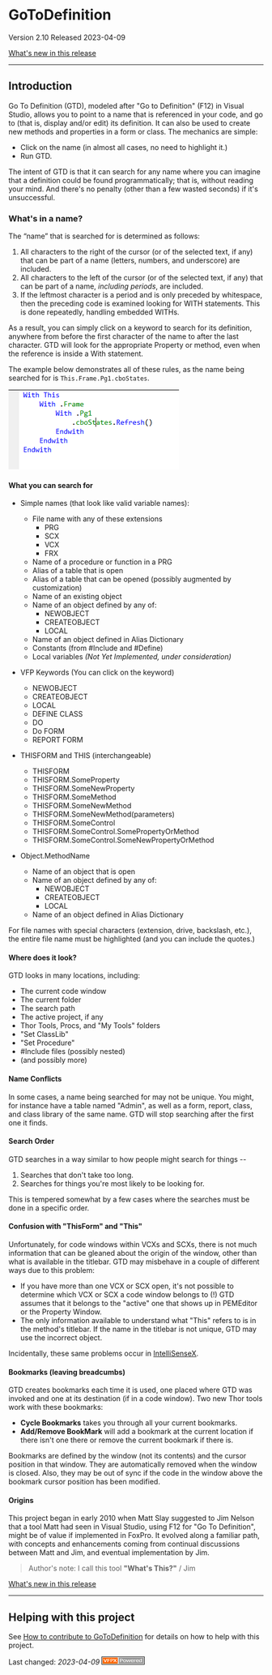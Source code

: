 # GoToDefinition

Version 2.10 Released 2023-04-09

[What's new in this release](Change%20Log.md)

*** 


## Introduction
Go To Definition (GTD), modeled after "Go to Definition" (F12) in Visual Studio, allows you to point to a name that is referenced in your code, and go to (that is, display and/or edit) its definition. It can also be used to create new methods and properties in a form or class.
The mechanics are simple:
* Click on the name (in almost all cases, no need to highlight it.)
* Run GTD. 

The intent of GTD is that it can search for any name where you can imagine that a definition could be found programmatically; that is, without reading your mind.  And there's no penalty (other than a few wasted seconds) if it's unsuccessful.


### What's in a name?
The “name” that is searched for is determined as follows:
1. All characters to the right of the cursor (or of the selected text, if any) that can be part of a name (letters, numbers, and underscore) are included. 
2. All characters to the left of the cursor (or of the selected text, if any) that can be part of a name, _including periods_, are included. 
3. If the leftmost character is a period and is only preceded by whitespace, then the preceding code is examined looking for WITH statements.  This is done repeatedly, handling embedded WITHs. 

As a result, you can simply click on a keyword to search for its definition, anywhere from before the first character of the name to after the last character. GTD will look for the appropriate Property or method, even when the reference is inside a With statement.

 The example below demonstrates all of these rules, as the name being searched for is `This.Frame.Pg1.cboStates`.

![](documents/Images/Embedded%20Withs.png)

#### What you can search for


* Simple names (that look like valid variable names):
	* File name with any of these extensions
		* PRG
		* SCX
		* VCX
		* FRX
	* Name of a procedure or function in a PRG
	* Alias of a table that is open
	* Alias of a table that can be opened (possibly augmented by customization)
	* Name of an existing object
	* Name of an object defined by any of:
		* NEWOBJECT
		* CREATEOBJECT
		* LOCAL
	* Name of an object defined in Alias Dictionary
	* Constants (from #Include and #Define)
	* Local variables _(Not Yet Implemented, under consideration)_
 
* VFP Keywords (You can click on the keyword)
	* NEWOBJECT
	* CREATEOBJECT
	* LOCAL
	* DEFINE CLASS
	* DO
	* Do FORM
	* REPORT FORM
 
* THISFORM and THIS (interchangeable)
	* THISFORM
	* THISFORM.SomeProperty
	* THISFORM.SomeNewProperty
	* THISFORM.SomeMethod
	* THISFORM.SomeNewMethod
	* THISFORM.SomeNewMethod(parameters)
	* THISFORM.SomeControl
	* THISFORM.SomeControl.SomePropertyOrMethod
    * THISFORM.SomeControl.SomeNewPropertyOrMethod
 
* Object.MethodName  
    * Name of an object that is open
	* Name of an object defined by any of:
	    * NEWOBJECT
		* CREATEOBJECT
		* LOCAL
	* Name of an object defined in Alias Dictionary
 
For file names with special characters (extension, drive, backslash, etc.), the entire file name must be highlighted (and you can include the quotes.)


#### Where does it look?

GTD looks in many locations, including:
*   The current code window
*   The current folder
*   The search path
*   The active project, if any
*   Thor Tools, Procs, and "My Tools" folders
*   "Set ClassLib"
*   "Set Procedure"
*   #Include files (possibly nested)
*   (and possibly more)

#### Name Conflicts

In some cases, a name being searched for may not be unique.  You might, for instance have a table named "Admin", as well as a form, report, class, and class library of the same name.  GTD will stop searching after the first one it finds.

#### Search Order

GTD searches in a way similar to how people might search for things --
1. Searches that don't take too long.
2. Searches for things you're most likely to be looking for. 

This is tempered somewhat by a few cases where the searches must be done in a specific order.

#### Confusion with "ThisForm" and "This"

Unfortunately, for code windows within VCXs and SCXs, there is not much information that can be gleaned about the origin of the window, other than what is available in the titlebar. GTD may misbehave in a couple of different ways due to this problem:
*   If you have more than one VCX or SCX open, it's not possible to determine which VCX or SCX a code window belongs to (!)  GTD assumes that it belongs to the "active" one that shows up in PEMEditor or the Property Window.
*   The only information available to understand what "This" refers to is in the method's titlebar. If the name in the titlebar is not unique, GTD may use the incorrect object.

Incidentally, these same problems occur in [IntelliSenseX](https://github.com/VFPX/IntelliSenseX).

#### Bookmarks (leaving breadcumbs)
 GTD creates bookmarks each time it is used, one placed where GTD was invoked and one at its destination (if in a code window).  Two new Thor tools work with these bookmarks:
 * **Cycle Bookmarks** takes you through all your current bookmarks.
 * **Add/Remove BookMark** will add a bookmark at the current location if there isn't one there or remove the current bookmark if there is.
 
 Bookmarks are defined by the window (not its contents) and the cursor position in that window.  They are automatically removed when the window is closed.  Also, they may be out of sync if the code in the window above the bookmark cursor position has been modified.

#### Origins
This project began in early 2010 when Matt Slay suggested to Jim Nelson that a tool Matt had seen in Visual Studio, using F12 for "Go To Definition", might be of value if implemented in FoxPro.  It evolved along a familiar path, with concepts and enhancements coming from continual discussions between Matt and Jim, and eventual implementation by Jim.

> Author's note: I call this tool **"What's This?"** / Jim

[What's new in this release](Change%20Log.md)

----
## Helping with this project
See [How to contribute to GoToDefinition](.github/CONTRIBUTING.md) for details on how to help with this project.

Last changed: _2023-04-09_ ![Picture](./documents/images/vfpxpoweredby_alternative.gif)
